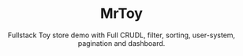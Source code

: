 <h1 align="center">MrToy</h1>

<p align="center">
  Fullstack Toy store demo with Full CRUDL, filter, sorting, user-system, pagination and dashboard.
</p>
